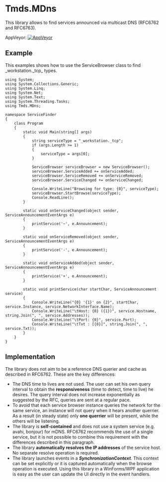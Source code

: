 Tmds.MDns
=========

This library allows to find services announced via multicast DNS (RFC6762 and RFC6763).

AppVeyor: [![AppVeyor](https://ci.appveyor.com/api/projects/status/g2arq8vpwasvvu4t?svg=true)](https://ci.appveyor.com/project/tmds/tmds-mdns/branch/master)

Example
-------

This examples shows how to use the ServiceBrowser class to find \_workstation.\_tcp_ types.

    using System;
    using System.Collections.Generic;
    using System.Linq;
    using System.Net;
    using System.Text;
    using System.Threading.Tasks;
    using Tmds.MDns;

    namespace ServiceFinder
    {
        class Program
        {
            static void Main(string[] args)
            {
                string serviceType = "_workstation._tcp";
                if (args.Length >= 1)
                {
                    serviceType = args[0];
                }

                ServiceBrowser serviceBrowser = new ServiceBrowser();
                serviceBrowser.ServiceAdded += onServiceAdded;
                serviceBrowser.ServiceRemoved += onServiceRemoved;
                serviceBrowser.ServiceChanged += onServiceChanged;

                Console.WriteLine("Browsing for type: {0}", serviceType);
                serviceBrowser.StartBrowse(serviceType);
                Console.ReadLine();
            }

            static void onServiceChanged(object sender, ServiceAnnouncementEventArgs e)
            {
                printService('~', e.Announcement);
            }

            static void onServiceRemoved(object sender, ServiceAnnouncementEventArgs e)
            {
                printService('-', e.Announcement);
            }

            static void onServiceAdded(object sender, ServiceAnnouncementEventArgs e)
            {
                printService('+', e.Announcement);
            }

            static void printService(char startChar, ServiceAnnouncement service)
            {
                Console.WriteLine("{0} '{1}' on {2}", startChar, service.Instance, service.NetworkInterface.Name);
                Console.WriteLine("\tHost: {0} ({1})", service.Hostname, string.Join(", ", service.Addresses));
                Console.WriteLine("\tPort: {0}", service.Port);
                Console.WriteLine("\tTxt : [{0}]", string.Join(", ", service.Txt));
            }
        }
    }

Implementation
--------------

The library does not aim to be a reference DNS querier and cache as described in RFC6762. These are the key differences:

- The DNS time to lives are not used. The user can set his own query interval to obtain the **responsiveness** (time to detect, time to live) he desires. The query interval does not increase exponentially as suggested by the RFC, queries are sent at a regular pace.
- To avoid that each service browser instance queries the network for the same service, an instance will not query when it hears another querrier. As a result (in steady state) only **one querrier** will be present, while the others will be listening.
- The library is **self-contained** and does not use a system service (e.g. avahi, bonjour) for mDNS. RFC6762 recommends the use of a single service, but it is not possible to combine this requirement with the differences described in this paragraph.
- The library **automatically resolves the IP addresses** of the service host. No separate resolve operation is required.
- The library launches events in a **_SynchronizationContext_**. This context can be set explicitly or it is captured automatically when the browse operation is executed. Using this library in a WinForms/WPF application is easy as the user can update the UI directly in the event handlers.
